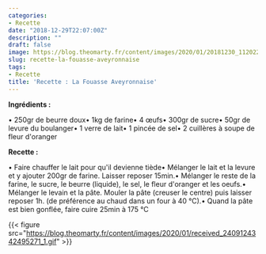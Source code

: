 ```yaml
---
categories:
- Recette
date: "2018-12-29T22:07:00Z"
description: ""
draft: false
image: https://blog.theomarty.fr/content/images/2020/01/20181230_112022.jpg
slug: recette-la-fouasse-aveyronnaise
tags:
- Recette
title: 'Recette : La Fouasse Aveyronnaise'
---
```



**Ingrédients :**

•  250gr de beurre doux• 1kg de farine• 4 œufs• 300gr de sucre• 50gr de levure du boulanger• 1 verre de lait• 1 pincée de sel• 2 cuillères à soupe de fleur d'oranger

**Recette :**

• Faire chauffer le lait pour qu'il devienne tiède• Mélanger le lait et la levure et y ajouter 200gr de farine. Laisser reposer 15min.• Mélanger le reste de la farine, le sucre, le beurre (liquide), le sel, le fleur d'oranger et les oeufs.• Mélanger le levain et la pâte. Mouler la pâte (creuser le centre) puis laisser reposer 1h. (de préférence au chaud dans un four à 40 °C).• Quand la pâte est bien gonflée, faire cuire 25min à 175 °C

{{< figure src="https://blog.theomarty.fr/content/images/2020/01/received_2409124342495271_1.gif" >}}



